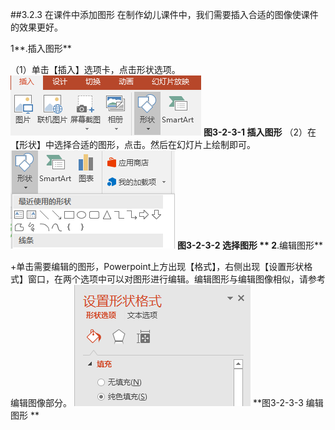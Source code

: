 ##3.2.3  在课件中添加图形
在制作幼儿课件中，我们需要插入合适的图像使课件的效果更好。

1**.插入图形**

（1）单击【插入】选项卡，点击形状选项。
![](/assets/3-2-19.png)                                                                         **图3-2-3-1 插入图形**
（2）在【形状】中选择合适的图形，点击。然后在幻灯片上绘制即可。
![](/assets/3-2-20.png)                                                                           **图3-2-3-2 选择图形  **
2**.编辑图形**

 +单击需要编辑的图形，Powerpoint上方出现【格式】，右侧出现【设置形状格式】窗口，在两个选项中可以对图形进行编辑。编辑图形与编辑图像相似，请参考编辑图像部分。
![](/assets/3-2-21.png)                                                                         **图3-2-3-3 编辑图形  **